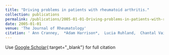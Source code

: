 ```yaml
---
title: "Driving problems in patients with rheumatoid arthritis."
collection: publications
permalink: /publications/2005-01-01-Driving-problems-in-patients-with-rheumatoid-arthritis
date: 2005-01-01
venue: 'The Journal of Rheumatology'
citation: ' Ann Cranney,  *Adam Harrison*,  Lucia Ruhland,  Chantal Vaidyanath,  Ian Graham,  Malcolm Man-Son-Hing,  James Jaffey,  Tanveer Towheed,  Tassos Anastassiades,  Isaac Dwosh, &quot;Driving problems in patients with rheumatoid arthritis..&quot; The Journal of Rheumatology, 2005.'
---
```

Use [Google Scholar](https://scholar.google.com/scholar?q=Driving+problems+in+patients+with+rheumatoid+arthritis.){:target="_blank"} for full citation

